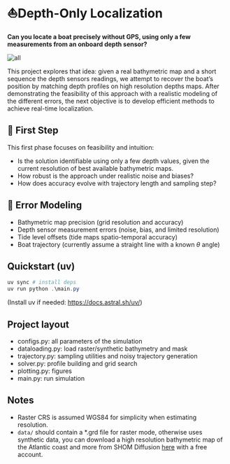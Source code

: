 # ⛵Depth-Only Localization
**Can you locate a boat precisely without GPS, using only a few measurements from an onboard depth sensor?**

![all](https://github.com/user-attachments/assets/9453d613-16bf-4021-bbeb-de5775d27d11)



This project explores that idea: given a real bathymetric map and a short sequence the depth sensors readings, we attempt to recover the boat’s position by matching depth profiles on high resolution depths maps. After demonstrating the feasibility of this approach with a realistic modeling of the different errors, the next objective is to develop efficient methods to achieve real-time localization.

## 🧪 First Step
This first phase focuses on feasibility and intuition:
- Is the solution identifiable using only a few depth values, given the current resolution of best available bathymetric maps.
- How robust is the approach under realistic noise and biases?
- How does accuracy evolve with trajectory length and sampling step?

## 🎲 Error Modeling
- Bathymetric map precision (grid resolution and accuracy)
- Depth sensor measurement errors (noise, bias, and limited resolution)
- Tide level offsets (tide maps spatio-temporal accuracy) 
- Boat trajectory (currently assume a straight line with a known $\theta$ angle)

## Quickstart (uv)
```powershell
uv sync # install deps
uv run python .\main.py
```
(Install uv if needed: https://docs.astral.sh/uv/)

## Project layout
- configs.py: all parameters of the simulation
- dataloading.py: load raster/synthetic bathymetry and mask
- trajectory.py: sampling utilities and noisy trajectory generation
- solver.py: profile building and grid search
- plotting.py: figures
- main.py: run simulation

## Notes
- Raster CRS is assumed WGS84 for simplicity when estimating resolution.
- `data/` should contain a *.grd file for raster mode, otherwise uses synthetic data,
you can download a high resolution bathymetric map of the Atlantic coast and more from SHOM Diffusion [here](https://diffusion.shom.fr/multiproduct/product/configure/id/180) with a free account.
